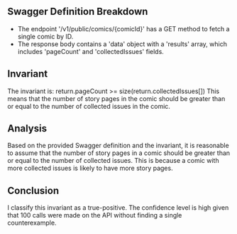 ## Swagger Definition Breakdown
- The endpoint '/v1/public/comics/{comicId}' has a GET method to fetch a single comic by ID.
- The response body contains a 'data' object with a 'results' array, which includes 'pageCount' and 'collectedIssues' fields.

## Invariant
The invariant is: return.pageCount >= size(return.collectedIssues[])
This means that the number of story pages in the comic should be greater than or equal to the number of collected issues in the comic.

## Analysis
Based on the provided Swagger definition and the invariant, it is reasonable to assume that the number of story pages in a comic should be greater than or equal to the number of collected issues. This is because a comic with more collected issues is likely to have more story pages.

## Conclusion
I classify this invariant as a true-positive. The confidence level is high given that 100 calls were made on the API without finding a single counterexample.
